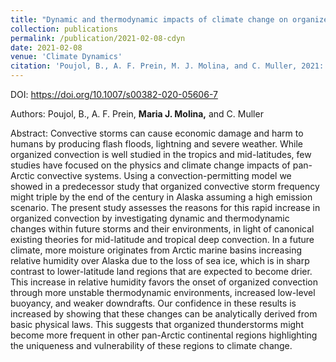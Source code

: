 ```yaml
---
title: "Dynamic and thermodynamic impacts of climate change on organized convection in Alaska"
collection: publications
permalink: /publication/2021-02-08-cdyn
date: 2021-02-08
venue: 'Climate Dynamics'
citation: 'Poujol, B., A. F. Prein, M. J. Molina, and C. Muller, 2021: Dynamic and thermodynamic impacts of climate change on organized convection in Alaska. <i>Climate Dynamics</i>.'
---
```


DOI: <https://doi.org/10.1007/s00382-020-05606-7>

Authors: Poujol, B., A. F. Prein, **Maria J. Molina,** and C. Muller

Abstract: Convective storms can cause economic damage and harm to humans by producing flash floods, lightning and severe weather. While organized convection is well studied in the tropics and mid-latitudes, few studies have focused on the physics and climate change impacts of pan-Arctic convective systems. Using a convection-permitting model we showed in a predecessor study that organized convective storm frequency might triple by the end of the century in Alaska assuming a high emission scenario. The present study assesses the reasons for this rapid increase in organized convection by investigating dynamic and thermodynamic changes within future storms and their environments, in light of canonical existing theories for mid-latitude and tropical deep convection. In a future climate, more moisture originates from Arctic marine basins increasing relative humidity over Alaska due to the loss of sea ice, which is in sharp contrast to lower-latitude land regions that are expected to become drier. This increase in relative humidity favors the onset of organized convection through more unstable thermodynamic environments, increased low-level buoyancy, and weaker downdrafts. Our confidence in these results is increased by showing that these changes can be analytically derived from basic physical laws. This suggests that organized thunderstorms might become more frequent in other pan-Arctic continental regions highlighting the uniqueness and vulnerability of these regions to climate change.
